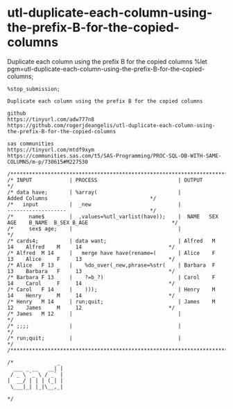 # utl-duplicate-each-column-using-the-prefix-B-for-the-copied-columns
Duplicate each column using the prefix B for the copied columns
    %let pgm=utl-duplicate-each-column-using-the-prefix-B-for-the-copied-columns;

    %stop_submission;

    Duplicate each column using the prefix B for the copied columns
    
    github
    https://tinyurl.com/adw777n8
    https://github.com/rogerjdeangelis/utl-duplicate-each-column-using-the-prefix-B-for-the-copied-columns

    sas communities
    https://tinyurl.com/mtdf9xym
    https://communities.sas.com/t5/SAS-Programming/PROC-SQL-DB-WITH-SAME-COLUMNS/m-p/730615#M227530

    /**************************************************************************************************************************/
    /* INPUT            | PROCESS                          | OUTPUT                                                           */
    /* data have;       | %array(                          |                    Added Columns                                 */
    /*   input          |  _new                            |                    -------------------                           */
    /*     name$        |  ,values=%utl_varlist(have));    |  NAME   SEX AGE    B_NAME  B_SEX B_AGE                           */
    /*     sex$ age;    |                                  |                                                                  */
    /* cards4;          | data want;                       | Alfred   M   14    Alfred    M     14                            */
    /* Alfred  M 14     |   merge have have(rename=(       | Alice    F   13    Alice     F     13                            */
    /* Alice   F 13     |    %do_over(_new,phrase=%str(    | Barbara  F   13    Barbara   F     13                            */
    /* Barbara F 13     |    ?=b_?)                        | Carol    F   14    Carol     F     14                            */
    /* Carol   F 14     |    )));                          | Henry    M   14    Henry     M     14                            */
    /* Henry   M 14     | run;quit;                        | James    M   12    James     M     12                            */
    /* James   M 12     |                                  |                                                                  */
    /* ;;;;             |                                  |                                                                  */
    /* run;quit;        |                                  |                                                                  */
    /**************************************************************************************************************************/

    /*              _
      ___ _ __   __| |
     / _ \ `_ \ / _` |
    |  __/ | | | (_| |
     \___|_| |_|\__,_|

    */
